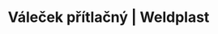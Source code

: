 ---
Link: "file:/Users/vinayakpatel/Downloads/www.weldplast.cz/valecek-pritlacny"
product_name: "Váleček přítlačnýpro drát ø 4-5 mm"
product_id: "Obj. číslo:106.970"
title: "Váleček přítlačný | Weldplast"
product_desc: ""
product_specs: ""
product_downloads: ""
href: ""
accessories: ""
similar_products: ""
---